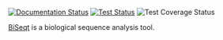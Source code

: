 [![Documentation Status](https://readthedocs.org/projects/biseqt/badge/?version=latest)](http://biseqt.readthedocs.org/en/latest/?badge=latest)
[![Test Status](https://circleci.com/gh/amirkdv/biseqt.svg?style=shield)](https://circleci.com/gh/amirkdv/biseqt)
![Test Coverage Status](https://circleci.com/api/v1/project/amirkdv/biseqt/latest/artifacts/0/$CIRCLE_ARTIFACTS/coverage.svg)


[BiSeqt](https://biseqt.readthedocs.org) is a biological sequence analysis tool.
